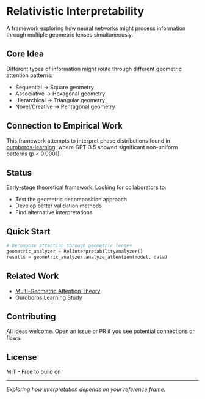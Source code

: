 # Relativistic Interpretability

A framework exploring how neural networks might process information through multiple geometric lenses simultaneously.

## Core Idea

Different types of information might route through different geometric attention patterns:
- Sequential → Square geometry
- Associative → Hexagonal geometry  
- Hierarchical → Triangular geometry
- Novel/Creative → Pentagonal geometry

## Connection to Empirical Work

This framework attempts to interpret phase distributions found in [ouroboros-learning](https://github.com/HillaryDanan/ouroboros-learning), where GPT-3.5 showed significant non-uniform patterns (p < 0.0001).

## Status

Early-stage theoretical framework. Looking for collaborators to:
- Test the geometric decomposition approach
- Develop better validation methods
- Find alternative interpretations

## Quick Start

```python
# Decompose attention through geometric lenses
geometric_analyzer = RelInterpretabilityAnalyzer()
results = geometric_analyzer.analyze_attention(model, data)
```

## Related Work

- [Multi-Geometric Attention Theory](https://github.com/HillaryDanan/multi-geometric-attention)
- [Ouroboros Learning Study](https://github.com/HillaryDanan/ouroboros-learning)

## Contributing

All ideas welcome. Open an issue or PR if you see potential connections or flaws.

## License

MIT - Free to build on

---

*Exploring how interpretation depends on your reference frame.*

